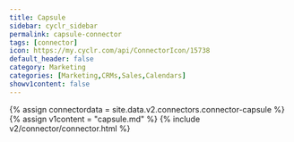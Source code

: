 ```yaml
---
title: Capsule
sidebar: cyclr_sidebar
permalink: capsule-connector
tags: [connector]
icon: https://my.cyclr.com/api/ConnectorIcon/15738
default_header: false
category: Marketing
categories: [Marketing,CRMs,Sales,Calendars]
showv1content: false
---
```

{% assign connectordata = site.data.v2.connectors.connector-capsule %}
{% assign v1content = "capsule.md" %}
{% include v2/connector/connector.html %}	
